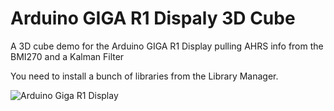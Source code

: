# Arduino GIGA R1 Dispaly 3D Cube
A 3D cube demo for the Arduino GIGA R1 Display pulling AHRS info from the BMI270 and a Kalman Filter

You need to install a bunch of libraries from the Library Manager. 

![Arduino Giga R1 Display](https://github.com/ahmadexp/ArduinoGigaR1Dispaly3DCube/blob/main/videogif.gif)
